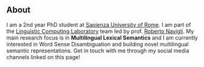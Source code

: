 ## About

I am a 2nd year PhD student at [Sapienza University of Rome](https://www.uniroma1.it/en/). I am part of the [Linguistic Computing Laboratory](http://lcl.uniroma1.it/) team led by prof. [Roberto Navigli](http://wwwusers.di.uniroma1.it/~navigli/). My main research focus is in **Multilingual Lexical Semantics** and I am currently interested in Word Sense Disambiguation and building novel multilingual semantic representations. Get in touch with me through my social media channels linked on this page!
